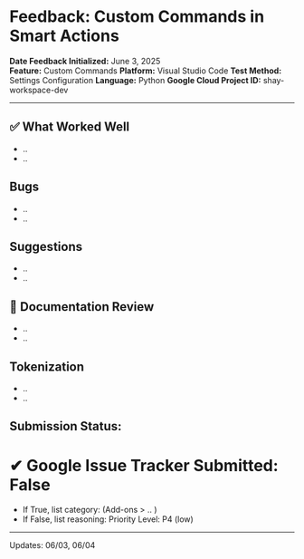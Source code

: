 # Feedback: Custom Commands in Smart Actions

**Date Feedback Initialized:** June 3, 2025  
**Feature:** Custom Commands 
**Platform:** Visual Studio Code 
**Test Method:** Settings Configuration
**Language:** Python
**Google Cloud Project ID:** shay-workspace-dev

---

## ✅ What Worked Well
- ..
- ..

## Bugs
- ..
- ..

## Suggestions
- ..
- ..

## 📎 Documentation Review
- ..
- ..

## Tokenization
- ..
- ..

## Submission Status:
# ✔ Google Issue Tracker Submitted: False
- If True, list category: 
(Add-ons > .. )
- If False, list reasoning:
Priority Level: P4 (low)

---

Updates: 06/03, 06/04
